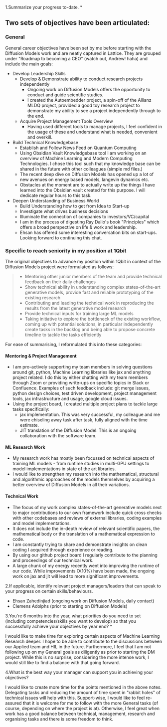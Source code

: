 1.Summarize your progress to-date. *

## Two sets of objectives have been articulated:

### General 
General career objectives have been set by me before starting with the Diffusion Models work and are neatly captured in Lattice.
They are grouped under "Roadmap to becoming a CEO" (watch out, Andrew! haha) and include the main goals:
- Develop Leadership Skills
	- Develop & Demonstrate ability to conduct research projects independently
		- Ongoing work on Diffusion Models offers the opportunity to conduct and guide scientific studies.
		- I created the Autoembedder project, a spin-off of the Allianz MLDQ project, provided a good toy research project to demonstrate my ability to see a project independently through to the end.
	- Acquire Project Management Tools Overview
		- Having used different tools to manage projects, I feel confident in the usage of these and understand what is needed, convenient and overkill. 
- Build Technical Knowledgebase
	- Establish and Follow News Feed on Quantum Computing
	- Using Obsidian Vault Knowledgebase tool I am working on an overview of Machine Learning and Modern Computing Technologies. I chose this tool such that my knowledge base can be shared in the future with other colleagues (simple md files.)
	- The recent deep dive on Diffusion Models has opened up a lot of new avenues on energy based models, langevin dynamics etc.
	- Obstacles at the moment are to actually write up the things I have learned into the Obsidian vault created for this purpose. I will dedicate regular hours to this task.
- Deepen Understanding of Business World
	- Build Understanding how to get from Idea to Start-up
	- Investigate what drives business decisions
	- Illuminate the connection of companies to investors/VC/capital
	- I am in the process of digesting Ray Dalio's book "Principles" which offers a broad perspective on life & work and leadership.
	- Ehsan has offered some interesting conversation bits on start-ups. Looking forward to continuing this chat.

### Specific to reach seniority in my position at 1Qbit
The original objectives to advance my position within 1Qbit in context of the Diffusion Models project were formulated as follows:
> - Mentoring other junior members of the team and provide technical feedback on their daily challenges
>- Show technical ability in understanding complex states-of-the-art generative models, provide fast and reliable prototyping of the existing research
>- Contributing and leading the technical work in reproducing the results from the latest generative model research
>- Provide technical inputs for training large ML models
>- Taking initiative to explore the bottleneck of the existing workflow, coming up with potential solutions, in particular independently create tasks in the backlog and being able to propose concrete timeline to tackle the tasks efficiently

For ease of summarising, I reformulated this into these categories:

#### Mentoring & Project Management

- I am pro-actively supporting my team members in solving questions around git, python, Machine Learning libraries like jax and anything project related. I do this by either chatting with my team members through Zoom or providing write-ups on specific topics in Slack or Confluence. Examples of such feedback include: git merge issues, python design choices, test driven development, project management tools, jax infrastructure and usage, google cloud issues.
- Using the project board, I created multiple project plans to tackle large tasks specifically:
	- jax implementation. This was very successful, my colleague and me were chiseling away task after task, fully aligned with the time estimate.
	- JIT translation of the Diffusion Model: This is an ongoing collaboration with the software team.

#### ML Research Work
- My research work has mostly been focussed on technical aspects of training ML models - from runtime studies in multi-GPU settings to model implementations in state of the art libraries. 
- I would like to strengthen my research into the mathematical, structural and algorithmic approaches of the models themselves by acquiring a better overview of Diffusion Models in all their variations.

#### Technical Work
- The focus of my work complex states-of-the-art generative models next to major contributions to our own framework include quick cross checks with other codebases and reviews of external libraries, coding examples and model implementations.
- It does not include the in-depth review of relevant scientific papers, the mathematical body or the translation of a mathematical expression to code. 
- I am constantly trying to share and demonstrate insights on clean coding I acquired through experience or reading.
- By using our github project board I regularly contribute to the planning and proceedings of our technical work. 
- A large chunk of my energy recently went into improving the runtime of our code. While  improvements O(10%) have been made, the ongoing work on jax and jit will lead to more significant improvements.



2.If applicable, identify relevant project managers/leaders that can speak to your progress on certain skills/behaviours.
- Ehsan Zahedinjiad (ongoing work on Diffusion Models, daily contact)
- Clemens Adolphs (prior to starting on Diffusion Models)


3.You're 6 months into the year, what priorities do you need to set (including competencies/skills you want to develop) so that you successfully achieve your objectives by year end? *

I would like to make time for exploring certain aspects of Machine Learning Research deeper. I hope to be able to contribute to the discussions between our Applied team and HIL in the future.
Furthermore, I feel that I am not following up on my General goals as diligently as prior to starting the DM project. While this is no surprise, considering the more intense work, I would still like to find a balance with that going forward.


4.What is the best way your manager can support you in achieving your objectives? 

I would like to create more time for the points mentioned in the above notes. Delegating tasks and reducing the amount of time spent in "rabbit holes" of technical issues will help with this. Support-wise, I would like to feel re-assured that it is welcome for me to follow with the more General tasks (of course, depending on where the project is at). 
Otherwise, I feel great when work has a good balance between technical, management, research and organising tasks and there is some freedom to think.